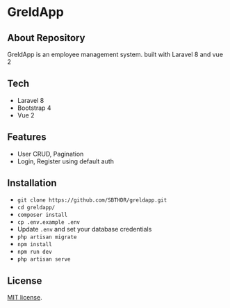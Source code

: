 # GreldApp 


## About Repository

GreldApp is an employee management system. built with Laravel 8 and vue 2


## Tech 

- Laravel 8
- Bootstrap 4
- Vue 2


## Features

- User CRUD, Pagination
- Login, Register using default auth


## Installation

- `git clone https://github.com/SBTHDR/greldapp.git`
- `cd greldapp/`
- `composer install`
- `cp .env.example .env`
- Update `.env` and set your database credentials
- `php artisan migrate`
- `npm install`
- `npm run dev`
- `php artisan serve`


## License

[MIT license](https://opensource.org/licenses/MIT).
